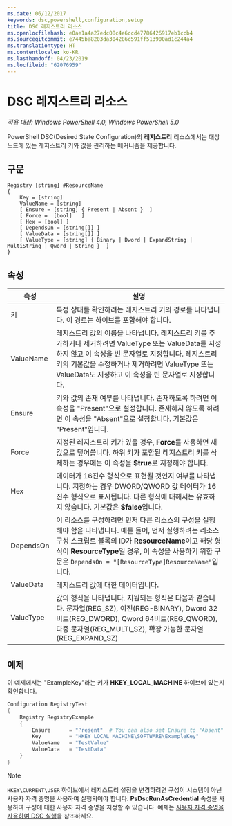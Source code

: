```yaml
---
ms.date: 06/12/2017
keywords: dsc,powershell,configuration,setup
title: DSC 레지스트리 리소스
ms.openlocfilehash: e0ae1a4a27edc08c4e6ccd47786426917eb1ccb4
ms.sourcegitcommit: e7445ba8203da304286c591ff513900ad1c244a4
ms.translationtype: HT
ms.contentlocale: ko-KR
ms.lasthandoff: 04/23/2019
ms.locfileid: "62076959"
---
```

# <a name="dsc-registry-resource"></a>DSC 레지스트리 리소스

_적용 대상: Windows PowerShell 4.0, Windows PowerShell 5.0_

PowerShell DSC(Desired State Configuration)의 **레지스트리** 리소스에서는 대상 노드에 있는 레지스트리 키와 값을 관리하는 메커니즘을 제공합니다.

## <a name="syntax"></a>구문

```
Registry [string] #ResourceName
{
    Key = [string]
    ValueName = [string]
    [ Ensure = [string] { Present | Absent }  ]
    [ Force =  [bool]   ]
    [ Hex = [bool] ]
    [ DependsOn = [string[]] ]
    [ ValueData = [string[]] ]
    [ ValueType = [string] { Binary | Dword | ExpandString | MultiString | Qword | String }  ]
}
```

## <a name="properties"></a>속성

| 속성 | 설명 |
| --- | --- |
| 키| 특정 상태를 확인하려는 레지스트리 키의 경로를 나타냅니다. 이 경로는 하이브를 포함해야 합니다.|
| ValueName| 레지스트리 값의 이름을 나타냅니다. 레지스트리 키를 추가하거나 제거하려면 ValueType 또는 ValueData를 지정하지 않고 이 속성을 빈 문자열로 지정합니다. 레지스트리 키의 기본값을 수정하거나 제거하려면 ValueType 또는 ValueData도 지정하고 이 속성을 빈 문자열로 지정합니다.|
| Ensure| 키와 값의 존재 여부를 나타냅니다. 존재하도록 하려면 이 속성을 "Present"으로 설정합니다. 존재하지 않도록 하려면 이 속성을 "Absent"으로 설정합니다. 기본값은 "Present"입니다.|
| Force| 지정된 레지스트리 키가 있을 경우, **Force**를 사용하면 새 값으로 덮어씁니다. 하위 키가 포함된 레지스트리 키를 삭제하는 경우에는 이 속성을 **$true**로 지정해야 합니다. |
| Hex| 데이터가 16진수 형식으로 표현될 것인지 여부를 나타냅니다. 지정하는 경우 DWORD/QWORD 값 데이터가 16진수 형식으로 표시됩니다. 다른 형식에 대해서는 유효하지 않습니다. 기본값은 **$false**입니다.|
| DependsOn| 이 리소스를 구성하려면 먼저 다른 리소스의 구성을 실행해야 함을 나타냅니다. 예를 들어, 먼저 실행하려는 리소스 구성 스크립트 블록의 ID가 **ResourceName**이고 해당 형식이 **ResourceType**일 경우, 이 속성을 사용하기 위한 구문은 `DependsOn = "[ResourceType]ResourceName"`입니다.|
| ValueData| 레지스트리 값에 대한 데이터입니다.|
| ValueType| 값의 형식을 나타냅니다. 지원되는 형식은 다음과 같습니다. 문자열(REG_SZ), 이진(REG-BINARY), Dword 32비트(REG_DWORD), Qword 64비트(REG_QWORD), 다중 문자열(REG_MULTI_SZ), 확장 가능한 문자열(REG_EXPAND_SZ) |

## <a name="example"></a>예제

이 예제에서는 "ExampleKey"라는 키가 **HKEY\_LOCAL\_MACHINE** 하이브에 있는지 확인합니다.

```powershell
Configuration RegistryTest
{
    Registry RegistryExample
    {
        Ensure      = "Present"  # You can also set Ensure to "Absent"
        Key         = "HKEY_LOCAL_MACHINE\SOFTWARE\ExampleKey"
        ValueName   = "TestValue"
        ValueData   = "TestData"
    }
}
```

> [!NOTE]
> `HKEY\CURRENT\USER` 하이브에서 레지스트리 설정을 변경하려면 구성이 시스템이 아닌 사용자 자격 증명을 사용하여 실행되어야 합니다. **PsDscRunAsCredential** 속성을 사용하여 구성에 대한 사용자 자격 증명을 지정할 수 있습니다. 예제는 [사용자 자격 증명을 사용하여 DSC 실행](../../../configurations/runAsUser.md)을 참조하세요.
